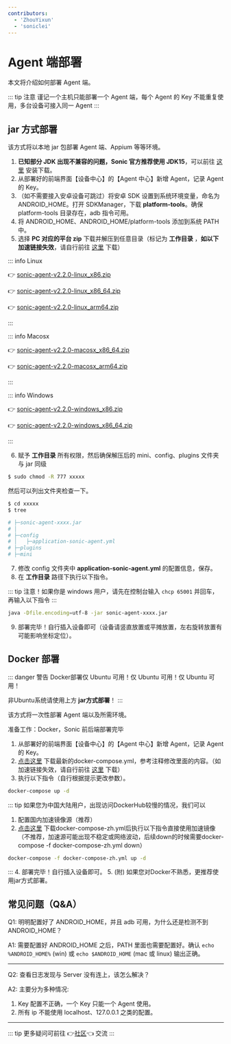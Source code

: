 ```yaml
---
contributors:
  - 'ZhouYixun'
  - 'soniclei'
---
```


# Agent 端部署

本文将介绍如何部署 Agent 端。

::: tip 注意
谨记一个主机只能部署一个 Agent 端，每个 Agent 的 Key 不能重复使用，多台设备可接入同一 Agent
:::

## jar 方式部署

该方式将以本地 jar 包部署 Agent 端、Appium 等等环境。

1. **已知部分 JDK 出现不兼容的问题，Sonic 官方推荐使用 JDK15**，可以前往 [这里](https://docs.aws.amazon.com/corretto/latest/corretto-15-ug/downloads-list.html) 安装下载。
2. 从部署好的前端界面【设备中心】的【Agent 中心】新增 Agent，记录 Agent 的 Key。
3. （如不需要接入安卓设备可跳过）将安卓 SDK 设置到系统环境变量，命名为 ANDROID_HOME。打开 SDKManager，下载 **platform-tools**。确保 platform-tools 目录存在，adb 指令可用。
4. 将 ANDROID_HOME、ANDROID_HOME/platform-tools 添加到系统 PATH 中。
5. 选择 **PC 对应的平台 zip** 下载并解压到任意目录（标记为 **工作目录** ，**如以下加速链接失效**，请自行前往 <a href="https://github.com/SonicCloudOrg/sonic-agent/releases" target="_blank">这里</a> 下载）

::: info Linux

👉 <a href="https://gh.flyinbug.top/gh/https://github.com/SonicCloudOrg/sonic-agent/releases/download/v2.2.0/sonic-agent-v2.2.0-linux_x86.zip" target="_blank">sonic-agent-v2.2.0-linux_x86.zip</a>

👉 <a href="https://gh.flyinbug.top/gh/https://github.com/SonicCloudOrg/sonic-agent/releases/download/v2.2.0/sonic-agent-v2.2.0-linux_x86_64.zip" target="_blank">sonic-agent-v2.2.0-linux_x86_64.zip</a>

👉 <a href="https://gh.flyinbug.top/gh/https://github.com/SonicCloudOrg/sonic-agent/releases/download/v2.2.0/sonic-agent-v2.2.0-linux_arm64.zip" target="_blank">sonic-agent-v2.2.0-linux_arm64.zip</a>

:::

::: info Macosx

👉 <a href="https://gh.flyinbug.top/gh/https://github.com/SonicCloudOrg/sonic-agent/releases/download/v2.2.0/sonic-agent-v2.2.0-macosx_x86_64.zip" target="_blank">sonic-agent-v2.2.0-macosx_x86_64.zip</a>

👉 <a href="https://gh.flyinbug.top/gh/https://github.com/SonicCloudOrg/sonic-agent/releases/download/v2.2.0/sonic-agent-v2.2.0-macosx_arm64.zip" target="_blank">sonic-agent-v2.2.0-macosx_arm64.zip</a>

:::

::: info Windows

👉 <a href="https://gh.flyinbug.top/gh/https://github.com/SonicCloudOrg/sonic-agent/releases/download/v2.2.0/sonic-agent-v2.2.0-windows_x86.zip" target="_blank">sonic-agent-v2.2.0-windows_x86.zip</a>

👉 <a href="https://gh.flyinbug.top/gh/https://github.com/SonicCloudOrg/sonic-agent/releases/download/v2.2.0/sonic-agent-v2.2.0-windows_x86_64.zip" target="_blank">sonic-agent-v2.2.0-windows_x86_64.zip</a>

:::

6. 赋予 **工作目录** 所有权限，然后确保解压后的 mini、config、plugins 文件夹与 jar 同级

```bash
$ sudo chmod -R 777 xxxxx
```

然后可以列出文件夹检查一下。

```bash
$ cd xxxxx
$ tree

# ├─sonic-agent-xxxx.jar
# │
# ├─config
# │   ├─application-sonic-agent.yml
# ├─plugins
# ├─mini
```

7. 修改 config 文件夹中 **application-sonic-agent.yml** 的配置信息，保存。
8. 在 **工作目录** 路径下执行以下指令。

::: tip
注意！如果你是 windows 用户，请先在控制台输入 `chcp 65001` 并回车，再输入以下指令
:::

```bash
java -Dfile.encoding=utf-8 -jar sonic-agent-xxxx.jar
```

9. 部署完毕！自行插入设备即可（设备请竖直放置或平摊放置，左右旋转放置有可能影响坐标定位）。

## Docker 部署

::: danger 警告
Docker部署仅 Ubuntu 可用！仅 Ubuntu 可用！仅 Ubuntu 可用！

非Ubuntu系统请使用上方 **jar方式部署**！
:::

该方式将一次性部署 Agent 端以及所需环境。

准备工作：Docker，Sonic 前后端部署完毕

1. 从部署好的前端界面【设备中心】的【Agent 中心】新增 Agent，记录 Agent 的 Key。
2. [点击这里](https://gh.flyinbug.top/gh/https://github.com/SonicCloudOrg/sonic-agent/releases/download/v2.2.0/docker-compose.yml) 下载最新的docker-compose.yml，参考注释修改里面的内容。（如加速链接失效，请自行前往 <a href="https://github.com/SonicCloudOrg/sonic-agent/releases" target="_black">这里</a> 下载）
3. 执行以下指令（自行根据提示更改参数）。

```bash
docker-compose up -d
```
::: tip 如果您为中国大陆用户，出现访问DockerHub较慢的情况，我们可以
1. 配置国内加速镜像源（推荐）
2. <a href="https://gh.flyinbug.top/gh/https://github.com/SonicCloudOrg/sonic-agent/releases/download/v2.2.0/docker-compose-zh.yml" target="_blank">点击这里</a> 下载docker-compose-zh.yml后执行以下指令直接使用加速镜像（不推荐，加速源可能出现不稳定或网络波动，后续down的时候需要docker-compose -f docker-compose-zh.yml down）
```bash
docker-compose -f docker-compose-zh.yml up -d
```
:::
4. 部署完毕！自行插入设备即可。
5. (附) 如果您对Docker不熟悉，更推荐使用jar方式部署。

## 常见问题（Q&A）

Q1: 明明配置好了 ANDROID_HOME，并且 adb 可用，为什么还是检测不到 ANDROID_HOME？

A1: 需要配置好 ANDROID_HOME 之后，PATH 里面也需要配置好。确认 `echo %ANDROID_HOME%` (win) 或 `echo $ANDROID_HOME` (mac 或 linux) 输出正确。

---

Q2: 查看日志发现与 Server 没有连上，该怎么解决？

A2: 主要分为多种情况:

1. Key 配置不正确，一个 Key 只能一个 Agent 使用。
2. 所有 ip 不能使用 localhost、127.0.0.1 之类的配置。

---

::: tip
更多疑问可前往 👉[社区](https://sonic-cloud.wiki)👈 交流
:::
